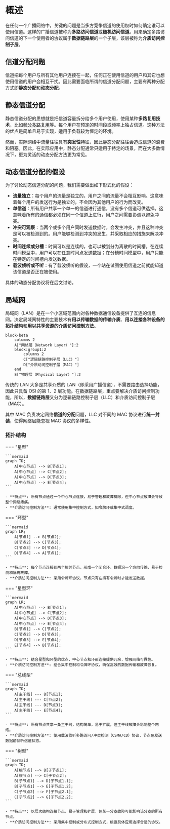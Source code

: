 # 概述

在任何一个广播网络中，关键的问题是当多方竞争信道的使用权时如何确定谁可以使用信道。这样的广播信道被称为**多路访问信道**或**随机访问信道**。用来确定多路访问信道的下一个使用者的协议属于**数据链路层**的一个子层，该层被称为**介质访问控制子层**。

## 信道分配问题

信道把每个用户与所有其他用户连接在一起，任何正在使用信道的用户和其它也想使用信道的用户会相互干扰。因此需要面临所谓的信道分配问题，主要有两种分配方式即**静态分配**和**动态分配**。

## 静态信道分配

静态信道分配的思想就是把信道容量拆分给多个用户使用，使用某种**多路复用技术**，比如[频分多路复用](#)等。每个用户在预定的时间段或频率上独占信道。这种方法的优点是简单且易于实现，适用于负载较为恒定的环境。

然而，实际网络中流量往往具有**突发性**特征，因此静态分配往往会造成信道的浪费和阻塞。因此，在实际应用中，静态分配通常只适用于特定的场景，而在大多数情况下，更为灵活的动态分配方法更为常见。

## 动态信道分配的假设

为了讨论动态信道分配的问题，我们需要做出如下形式化的假设：

- **流量独立**：每个用户的流量是独立的，用户之间的流量不会相互影响。这意味着每个用户的发送行为是独立的，不会因为其他用户的行为而改变。
- **单信道**：所有用户共享一个单一的信道进行通信，没有多个信道可供选择。这意味着所有的通信都必须在同一个信道上进行，用户之间需要协调以避免冲突。
- **冲突可观察**：当两个或多个用户同时发送数据时，会发生冲突，并且这种冲突是可以被检测到的。用户能够检测到冲突的发生，并采取相应的措施来解决冲突。
- **时间连续或分槽**：时间可以是连续的，也可以被划分为离散的时间槽。在连续时间模型中，用户可以在任意时间点发送数据；在分槽时间模型中，用户只能在特定的时间槽内发送数据。
- **载波侦听或不听**：有了载波侦听的假设，一个站在试图使用信道之前就能知道该信道是否正在被使用。

具体的动态分配协议将在后文讨论。

## 局域网

局域网（LAN）是在一个小区域范围内对各种数据通信设备提供了互连的信息网。决定局域网特性的主要技术有**用以传输数据的传输介质**、**用以连接各种设备的拓扑结构**和**用以共享资源的介质访问控制方法**。

```mermaid
block-beta
    columns 2
    A["网络层（Network Layer）"]:2
    block:group1:2
        columns 2
        C["逻辑链路控制子层（LLC）"]
        D["介质访问控制子层（MAC）"]
    end
    E["物理层（Physical Layer）"]:2
```

传统的 LAN 大多是共享介质的 LAN（即采用广播信道），不需要路由选择功能，因此只具备 OSI 的第 1、2 层功能。在数据链路层，重点要解决介质访问控制功能，所以，**数据链路层**又分为逻辑链路控制子层（LLC）和介质访问控制子层（MAC）。

其中 MAC 负责决定网络**信道的分配**问题，LLC 对不同的 MAC 协议进行**统一封装**，使得网络层能忽视 MAC 协议的多样性。

### 拓扑结构

=== "星型"

    ```mermaid
    graph TD;
        A[中心节点] --> B[节点1];
        A[中心节点] --> C[节点2];
        A[中心节点] --> D[节点3];
        A[中心节点] --> E[节点4];
    ```

    - **特点**: 所有节点通过一个中心节点连接，易于管理和故障排除，但中心节点故障会导致整个网络瘫痪。
    - **介质访问控制方法**: 通常使用集中控制方式，如令牌环或集中式调度。

=== "环型"

    ```mermaid
    graph LR;
        A[节点1] --> B[节点2];
        B[节点2] --> C[节点3];
        C[节点3] --> D[节点4];
        D[节点4] --> A[节点1];
    ```
    
    - **特点**: 每个节点连接到两个相邻节点，形成一个闭合环，数据沿一个方向传输，易于检测和隔离故障。
    - **介质访问控制方法**: 采用令牌环协议，节点只有在持有令牌时才能发送数据。

=== "星型环"

    ```mermaid
    graph LR;
        A[中心节点] --> B[节点1];
        A[中心节点] --> C[节点2];
        A[中心节点] --> D[节点3];
        A[中心节点] --> E[节点4];
        B[节点1] --> C[节点2];
        C[节点2] --> D[节点3];
        D[节点3] --> E[节点4];
        E[节点4] --> B[节点1];
    ```
    
    - **特点**: 结合星型和环型的优点，中心节点和环形连接提供冗余，增强网络可靠性。
    - **介质访问控制方法**: 结合集中控制和令牌环协议，确保高效的数据传输和故障恢复。

=== "总线型"

    ```mermaid
    graph TD;
        A[主干线] --- B[节点1];
        A[主干线] --- C[节点2];
        A[主干线] --- D[节点3];
        A[主干线] --- E[节点4];
    ```

    - **特点**: 所有节点共享一条主干线，结构简单，易于扩展，但主干线故障会影响整个网络。
    - **介质访问控制方法**: 使用载波侦听多路访问/冲突检测（CSMA/CD）协议，节点在发送数据前侦听信道状态。

=== "树型"

    ```mermaid
    graph TD;
        A[根节点] --> B[子节点1];
        A[根节点] --> C[子节点2];
        B[子节点1] --> D[子节点1.1];
        B[子节点1] --> E[子节点1.2];
        C[子节点2] --> F[子节点2.1];
        C[子节点2] --> G[子节点2.2];
    ```
    
    - **特点**: 以层次结构连接节点，易于管理和扩展，但某一分支故障可能影响该分支的所有节点。
    - **介质访问控制方法**: 采用集中控制或分布式控制方式，根据具体应用选择合适的协议。
